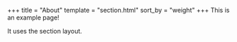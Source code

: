 +++
title = "About"
template = "section.html"
sort_by = "weight"
+++
This is an example page!

It uses the section layout.